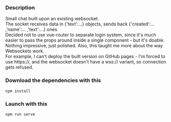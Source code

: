 ### Description
Small chat built upon an existing websocket. <br/>
The socket receives data in {'text':...} objects, sends back {'created':... ,'name':... ,'text':...} ones <br/>
Decided not to use vue-router to separate login system, since it's much easier to pass the props around inside a single component - but it's doable.<br/>
Nothing impressive, just polished. Also, this taught me more about the way Websockets work. </br>
For example, I can't deploy the built version on GitHub pages - I'm forced to use https://, and the websocket doesn't have a wss:// variant, so connection gets refused.

### Download the dependencies with this
```
npm install
```

### Launch with this
```
npm run serve
```
